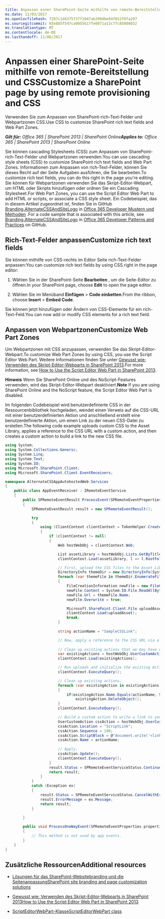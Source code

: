 ```yaml
---
title: Anpassen einer SharePoint-Seite mithilfe von remote-Bereitstellung und CSS
ms.date: 11/03/2017
ms.openlocfilehash: 7287c1d4375f37f1047ab299dbe04f012f0fa297
ms.sourcegitcommit: 65e885f547ca9055617fe0871a13c7fc85086032
ms.translationtype: MT
ms.contentlocale: de-DE
ms.lasthandoff: 11/06/2017
---
```

# <a name="customize-a-sharepoint-page-by-using-remote-provisioning-and-css"></a><span data-ttu-id="60f12-102">Anpassen einer SharePoint-Seite mithilfe von remote-Bereitstellung und CSS</span><span class="sxs-lookup"><span data-stu-id="60f12-102">Customize a SharePoint page by using remote provisioning and CSS</span></span>

<span data-ttu-id="60f12-103">Verwenden Sie zum Anpassen von SharePoint-rich-Text-Felder und Webpartzonen CSS.</span><span class="sxs-lookup"><span data-stu-id="60f12-103">Use CSS to customize SharePoint rich text fields and Web Part Zones.</span></span>

<span data-ttu-id="60f12-104">_**Gilt für:** Office 365 | SharePoint 2013 | SharePoint Online_</span><span class="sxs-lookup"><span data-stu-id="60f12-104">_**Applies to:** Office 365 | SharePoint 2013 | SharePoint Online_</span></span>

<span data-ttu-id="60f12-105">Sie können cascading Stylesheets (CSS) zum Anpassen von SharePoint-rich-Text-Felder und Webpartzonen verwenden.</span><span class="sxs-lookup"><span data-stu-id="60f12-105">You can use cascading style sheets (CSS) to customize SharePoint rich text fields and Web Part Zones.</span></span> <span data-ttu-id="60f12-106">Informationen zum Anpassen von rich-Text-Felder, können Sie dieses Recht auf der Seite Aufgaben ausführen, die Sie bearbeiten.</span><span class="sxs-lookup"><span data-stu-id="60f12-106">To customize rich text fields, you can do this right in the page you're editing.</span></span> <span data-ttu-id="60f12-107">Sie können für Webpartzonen verwenden Sie das Skript-Editor-Webpart, um HTML oder Skripts hinzufügen oder ordnen Sie ein Cascading Stylesheet.</span><span class="sxs-lookup"><span data-stu-id="60f12-107">For Web Part Zones, you can use the Script Editor Web Part to add HTML or scripts, or associate a CSS style sheet.</span></span>
<span data-ttu-id="60f12-108">Ein Codebeispiel, das in diesem Artikel zugeordnet ist, finden Sie in GitHub [Branding.AlternateCSSAndSiteLogo](https://github.com/SharePoint/PnP/tree/master/Samples/Branding.AlternateCSSAndSiteLogo) in [Office 365 Developer Mustern und Methoden](https://github.com/SharePoint/PnP) .</span><span class="sxs-lookup"><span data-stu-id="60f12-108">For a code sample that is associated with this article, see  [Branding.AlternateCSSAndSiteLogo](https://github.com/SharePoint/PnP/tree/master/Samples/Branding.AlternateCSSAndSiteLogo) in [Office 365 Developer Patterns and Practices](https://github.com/SharePoint/PnP) on GitHub.</span></span>

## <a name="customize-rich-text-fields"></a><span data-ttu-id="60f12-109">Rich-Text-Felder anpassen</span><span class="sxs-lookup"><span data-stu-id="60f12-109">Customize rich text fields</span></span>
<span data-ttu-id="60f12-110"><a name="sectionSection0"> </a></span><span class="sxs-lookup"><span data-stu-id="60f12-110"></span></span>

<span data-ttu-id="60f12-111">Sie können mithilfe von CSS-rechts im Editor Seite rich-Text-Felder anpassen:</span><span class="sxs-lookup"><span data-stu-id="60f12-111">You can customize rich text fields by using CSS right in the page editor:</span></span>

1. <span data-ttu-id="60f12-112">Wählen Sie in der SharePoint-Seite **Bearbeiten** , um die Seite-Editor zu öffnen.</span><span class="sxs-lookup"><span data-stu-id="60f12-112">In your SharePoint page, choose  **Edit** to open the page editor.</span></span>
    
2. <span data-ttu-id="60f12-113">Wählen Sie im Menüband **Einfügen** > **Code einbetten**.</span><span class="sxs-lookup"><span data-stu-id="60f12-113">From the ribbon, choose  **Insert** > **Embed Code**.</span></span>
    
<span data-ttu-id="60f12-114">Sie können jetzt hinzufügen oder Ändern von CSS-Elemente für ein rich-Text-Feld.</span><span class="sxs-lookup"><span data-stu-id="60f12-114">You can now add or modify CSS elements for a rich text field.</span></span>

## <a name="customize-web-part-zones"></a><span data-ttu-id="60f12-115">Anpassen von Webpartzonen</span><span class="sxs-lookup"><span data-stu-id="60f12-115">Customize Web Part Zones</span></span>
<span data-ttu-id="60f12-116"><a name="sectionSection1"> </a></span><span class="sxs-lookup"><span data-stu-id="60f12-116"></span></span>

<span data-ttu-id="60f12-117">Um Webpartzonen mit CSS anzupassen, verwenden Sie das Skript-Editor-Webpart.</span><span class="sxs-lookup"><span data-stu-id="60f12-117">To customize Web Part Zones by using CSS, you use the Script Editor Web Part.</span></span> <span data-ttu-id="60f12-118">Weitere Informationen finden Sie unter [Gewusst wie: Verwenden des Skript-Editor-Webparts in SharePoint 2013](http://community.bamboosolutions.com/blogs/sharepoint-2013/archive/2013/05/20/how-to-use-script-editor-web-part-in-sharepoint-2013.aspx).</span><span class="sxs-lookup"><span data-stu-id="60f12-118">For more information, see  [How to Use the Script Editor Web Part in SharePoint 2013](http://community.bamboosolutions.com/blogs/sharepoint-2013/archive/2013/05/20/how-to-use-script-editor-web-part-in-sharepoint-2013.aspx).</span></span>

<span data-ttu-id="60f12-119">**Hinweis**  Wenn Sie SharePoint Online und des NoScript-Features verwenden, wird das Skript-Editor-Webpart deaktiviert.</span><span class="sxs-lookup"><span data-stu-id="60f12-119">**Note**  If you are using SharePoint Online and the NoScript feature, the Script Editor Web Part is disabled.</span></span> 

<span data-ttu-id="60f12-120">Im folgenden Codebeispiel wird benutzerdefinierte CSS in der Ressourcenbibliothek hochgeladen, wendet einen Verweis auf die CSS-URL mit einer benutzerdefinierten Aktion und anschließend erstellt eine benutzerdefinierte Aktion, um einen Link zu der neuen CSS-Datei zu erstellen.</span><span class="sxs-lookup"><span data-stu-id="60f12-120">The following code example uploads custom CSS to the Asset Library, applies a reference to the CSS URL with a custom action, and then creates a custom action to build a link to the new CSS file.</span></span>

```C#
using System;
using System.Collections.Generic;
using System.Linq;
using System.Text;
using System.IO;
using Microsoft.SharePoint.Client;
using Microsoft.SharePoint.Client.EventReceivers;

namespace AlternateCSSAppAutohostedWeb.Services
{
    public class AppEventReceiver : IRemoteEventService
    {
        public SPRemoteEventResult ProcessEvent(SPRemoteEventProperties properties)
        {
            SPRemoteEventResult result = new SPRemoteEventResult();

            try
            {
                using (ClientContext clientContext = TokenHelper.CreateAppEventClientContext(properties, false))
                {
                    if (clientContext != null)
                    {
                        Web hostWebObj = clientContext.Web;

                        List assetLibrary = hostWebObj.Lists.GetByTitle("Site Assets");
                        clientContext.Load(assetLibrary, l => l.RootFolder);

                        // First, upload the CSS files to the Asset Library.
                        DirectoryInfo themeDir = new DirectoryInfo(System.Web.Hosting.HostingEnvironment.ApplicationPhysicalPath + "CSS");
                        foreach (var themeFile in themeDir.EnumerateFiles())
                        {
                            FileCreationInformation newFile = new FileCreationInformation();
                            newFile.Content = System.IO.File.ReadAllBytes(themeFile.FullName);
                            newFile.Url = themeFile.Name;
                            newFile.Overwrite = true;

                            Microsoft.SharePoint.Client.File uploadAsset = assetLibrary.RootFolder.Files.Add(newFile);
                            clientContext.Load(uploadAsset);
                            break;
                        }
                        
                        string actionName = "SampleCSSLink";

                        // Now, apply a reference to the CSS URL via a custom action.
                        
                        // Clean up existing actions that we may have deployed.
                        var existingActions = hostWebObj.UserCustomActions;
                        clientContext.Load(existingActions);

                        // Run uploads and initialize the existing Actions collection.
                        clientContext.ExecuteQuery();

                        // Clean up existing actions.
                        foreach (var existingAction in existingActions)
                        {
                            if(existingAction.Name.Equals(actionName, StringComparison.InvariantCultureIgnoreCase))
                                existingAction.DeleteObject();
                        }
                        clientContext.ExecuteQuery();

                        // Build a custom action to write a link to your new CSS file.
                        UserCustomAction cssAction = hostWebObj.UserCustomActions.Add();
                        cssAction.Location = "ScriptLink";
                        cssAction.Sequence = 100;
                        cssAction.ScriptBlock = @"document.write('<link rel=""stylesheet"" href=""" + assetLibrary.RootFolder.ServerRelativeUrl + @"/cs-style.css"" />');";
                        cssAction.Name = actionName;
                        
                        // Apply.
                        cssAction.Update();
                        clientContext.ExecuteQuery();
                    }
                    result.Status = SPRemoteEventServiceStatus.Continue;
                    return result;
                }
            }
            catch (Exception ex)
            {
                result.Status = SPRemoteEventServiceStatus.CancelWithError;
                result.ErrorMessage = ex.Message;
                return result;
            }
            
        }

        public void ProcessOneWayEvent(SPRemoteEventProperties properties)
        {
            // This method is not used by app events.
        }
    }
}

```

## <a name="additional-resources"></a><span data-ttu-id="60f12-121">Zusätzliche Ressourcen</span><span class="sxs-lookup"><span data-stu-id="60f12-121">Additional resources</span></span>
<span data-ttu-id="60f12-122"><a name="bk_addresources"> </a></span><span class="sxs-lookup"><span data-stu-id="60f12-122"></span></span>

-  [<span data-ttu-id="60f12-123">Lösungen für das SharePoint-Websitebranding und die Seitenanpassung</span><span class="sxs-lookup"><span data-stu-id="60f12-123">SharePoint site branding and page customization solutions</span></span>](SharePoint-site-branding-and-page-customization-solutions.md)
    
-  [<span data-ttu-id="60f12-124">Gewusst wie: Verwenden des Skript-Editor-Webparts in SharePoint 2013</span><span class="sxs-lookup"><span data-stu-id="60f12-124">How to Use the Script Editor Web Part in SharePoint 2013</span></span>](http://community.bamboosolutions.com/blogs/sharepoint-2013/archive/2013/05/20/how-to-use-script-editor-web-part-in-sharepoint-2013.aspx)
    
-  [<span data-ttu-id="60f12-125">ScriptEditorWebPart-Klasse</span><span class="sxs-lookup"><span data-stu-id="60f12-125">ScriptEditorWebPart class</span></span>](https://msdn.microsoft.com/en-us/library/office/microsoft.sharepoint.webpartpages.scripteditorwebpart.aspx)
